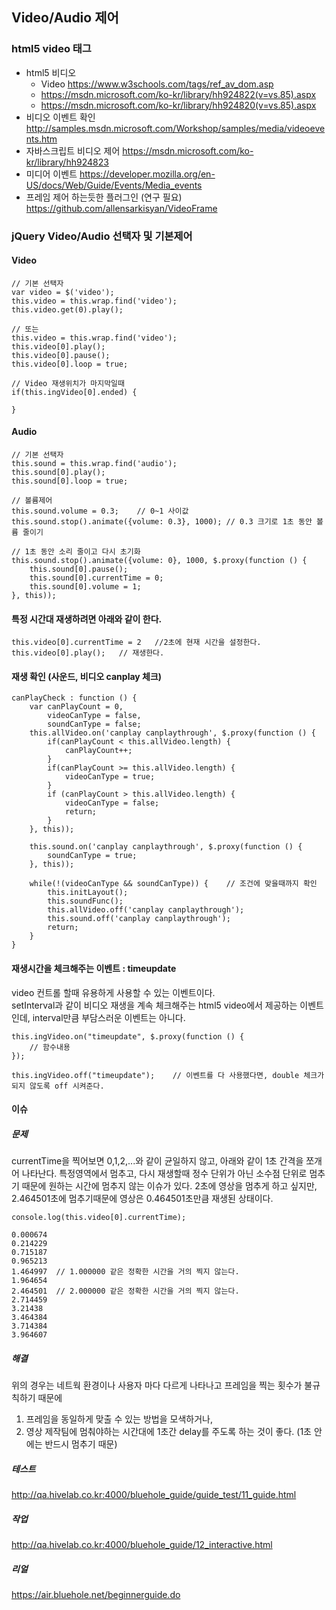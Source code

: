 ## Video/Audio 제어

### html5 video 태그
* html5 비디오
    * Video https://www.w3schools.com/tags/ref_av_dom.asp
    * https://msdn.microsoft.com/ko-kr/library/hh924822(v=vs.85).aspx
    * https://msdn.microsoft.com/ko-kr/library/hh924820(v=vs.85).aspx
* 비디오 이벤트 확인 http://samples.msdn.microsoft.com/Workshop/samples/media/videoevents.htm
* 자바스크립트 비디오 제어  https://msdn.microsoft.com/ko-kr/library/hh924823
* 미디어 이벤트 https://developer.mozilla.org/en-US/docs/Web/Guide/Events/Media_events
* 프레임 제어 하는듯한 플러그인 (연구 필요) https://github.com/allensarkisyan/VideoFrame

###  jQuery Video/Audio 선택자 및 기본제어
#### Video
```
// 기본 선택자
var video = $('video');
this.video = this.wrap.find('video');
this.video.get(0).play();

// 또는
this.video = this.wrap.find('video');
this.video[0].play();
this.video[0].pause();
this.video[0].loop = true;

// Video 재생위치가 마지막일때
if(this.ingVideo[0].ended) {

}
```

#### Audio
```
// 기본 선택자
this.sound = this.wrap.find('audio');
this.sound[0].play();
this.sound[0].loop = true;

// 볼륨제어
this.sound.volume = 0.3;    // 0~1 사이값
this.sound.stop().animate({volume: 0.3}, 1000); // 0.3 크기로 1초 동안 볼륨 줄이기

// 1초 동안 소리 줄이고 다시 초기화
this.sound.stop().animate({volume: 0}, 1000, $.proxy(function () {
    this.sound[0].pause();
    this.sound[0].currentTime = 0;
    this.sound[0].volume = 1;
}, this));
```
#### 특정 시간대 재생하려면 아래와 같이 한다.
```
this.video[0].currentTime = 2   //2초에 현재 시간을 설정한다.
this.video[0].play();   // 재생한다.
```

#### 재생 확인 (사운드, 비디오 canplay 체크)
```
canPlayCheck : function () {
    var canPlayCount = 0,
        videoCanType = false,
        soundCanType = false;
    this.allVideo.on('canplay canplaythrough', $.proxy(function () {
        if(canPlayCount < this.allVideo.length) {
            canPlayCount++;
        }
        if(canPlayCount >= this.allVideo.length) {
            videoCanType = true;
        }
        if (canPlayCount > this.allVideo.length) {
            videoCanType = false;
            return;
        }
    }, this));

    this.sound.on('canplay canplaythrough', $.proxy(function () {
        soundCanType = true;
    }, this));

    while(!(videoCanType && soundCanType)) {	// 조건에 맞을때까지 확인
        this.initLayout();
        this.soundFunc();
        this.allVideo.off('canplay canplaythrough');
        this.sound.off('canplay canplaythrough');
        return;
    }
}
```

#### 재생시간을 체크해주는 이벤트 : timeupdate
video 컨트롤 할때 유용하게 사용할 수 있는 이벤트이다.<br>
setInterval과 같이 비디오 재생을 계속 체크해주는 html5 video에서 제공하는 이벤트인데, interval만큼 부담스러운 이벤트는 아니다.
```
this.ingVideo.on("timeupdate", $.proxy(function () {
	// 함수내용
});

this.ingVideo.off("timeupdate");	// 이벤트를 다 사용했다면, double 체크가 되지 않도록 off 시켜준다.
```

#### 이슈
##### 문제
currentTime을 찍어보면 0,1,2,...와 같이 균일하지 않고, 아래와 같이 1초 간격을 쪼개어 나타난다.
특정영역에서 멈추고, 다시 재생할때 정수 단위가 아닌 소수점 단위로 멈추기 때문에 원하는 시간에 멈추지 않는 이슈가 있다.
2초에 영상을 멈추게 하고 싶지만, 2.464501초에 멈추기때문에 영상은 0.464501초만큼 재생된 상태이다.

```
console.log(this.video[0].currentTime);

0.000674
0.214229
0.715187
0.965213
1.464997  // 1.000000 같은 정확한 시간을 거의 찍지 않는다.
1.964654
2.464501  // 2.000000 같은 정확한 시간을 거의 찍지 않는다.
2.714459
3.21438
3.464384
3.714384
3.964607
```
##### 해결
위의 경우는 네트웍 환경이나 사용자 마다 다르게 나타나고 프레임을 찍는 횟수가 불규칙하기 때문에
1) 프레임을 동일하게 맞출 수 있는 방법을 모색하거나,<br>
2) 영상 제작팀에 멈춰야하는 시간대에 1초간 delay를 주도록 하는 것이 좋다. (1초 안에는 반드시 멈추기 때문)<br>


##### 테스트
http://qa.hivelab.co.kr:4000/bluehole_guide/guide_test/11_guide.html

##### 작업
http://qa.hivelab.co.kr:4000/bluehole_guide/12_interactive.html

##### 리얼
https://air.bluehole.net/beginnerguide.do